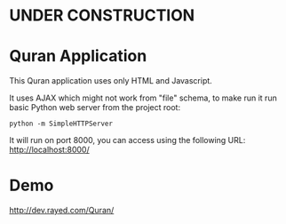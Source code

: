
# UNDER CONSTRUCTION

# Quran Application 

This Quran application uses only HTML and Javascript.

It uses AJAX which might not work from "file" schema, to make
run it run basic Python web server from the project root:

    python -m SimpleHTTPServer

It will run on port 8000, you can access using the following URL:
<http://localhost:8000/>

# Demo

<http://dev.rayed.com/Quran/>


